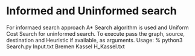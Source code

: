 # Informed and Uninformed search
For informaed search approach A* Search algorithm is used and Uniform Cost Search for uninformed search.
To execute pass the graph, source, destination and Heuristic if available, as arguments.
Usage: % python3 Search.py Input.txt Bremen Kassel H_Kassel.txt
